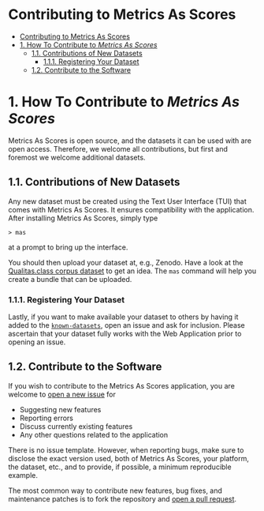 Contributing to Metrics As Scores
=================================

- [Contributing to Metrics As Scores](#contributing-to-metrics-as-scores)
- [1. How To Contribute to *Metrics As Scores*](#1-how-to-contribute-to-metrics-as-scores)
	- [1.1. Contributions of New Datasets](#11-contributions-of-new-datasets)
		- [1.1.1. Registering Your Dataset](#111-registering-your-dataset)
	- [1.2. Contribute to the Software](#12-contribute-to-the-software)


# 1. How To Contribute to *Metrics As Scores*


Metrics As Scores is open source, and the datasets it can be used with are open access.
Therefore, we welcome all contributions, but first and foremost we welcome additional datasets.


## 1.1. Contributions of New Datasets

Any new dataset must be created using the Text User Interface (TUI) that comes with Metrics As Scores.
It ensures compatibility with the application.
After installing Metrics As Scores, simply type

```{shell}
> mas
```
at a prompt to bring up the interface.


You should then upload your dataset at, e.g., Zenodo.
Have a look at the [Qualitas.class corpus dataset](https://doi.org/10.5281/zenodo.7633950) to get an idea.
The `mas` command will help you create a bundle that can be uploaded.

### 1.1.1. Registering Your Dataset

Lastly, if you want to make available your dataset to others by having it added to the [`known-datasets`](/metrics-as-scores/blob/master/datasets/known-datasets.json), open an issue and ask for inclusion.
Please ascertain that your dataset fully works with the Web Application prior to opening an issue.


## 1.2. Contribute to the Software

If you wish to contribute to the Metrics As Scores application, you are welcome to [open a new issue](./issues) for

- Suggesting new features
- Reporting errors
- Discuss currently existing features
- Any other questions related to the application

There is no issue template. However, when reporting bugs, make sure to disclose the exact version used, both of Metrics As Scores, your platform, the dataset, etc., and to provide, if possible, a minimum reproducible example.

The most common way to contribute new features, bug fixes, and maintenance patches is to fork the repository and [open a pull request](./pulls).

